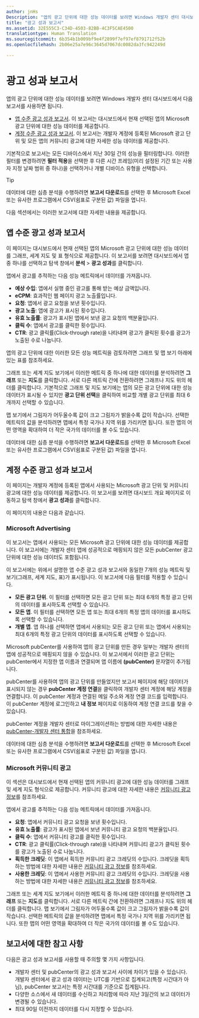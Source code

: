 ```yaml
---
author: jnHs
Description: "앱의 광고 단위에 대한 성능 데이터를 보려면 Windows 개발자 센터 대시보드에서 앱 수준 및 계정 수준 광고 성과 보고서를 사용합니다."
title: "광고 성과 보고서"
ms.assetid: 32E555C3-C34D-4503-82BB-4C3F5CAE4500
translationtype: Human Translation
ms.sourcegitcommit: 6b354b1b009bf9e4f2899f7ef97ef8791712f52b
ms.openlocfilehash: 2b06e25a7e96c3645d7067dc0082da3fc942249d

---
```


# 광고 성과 보고서


앱의 광고 단위에 대한 성능 데이터를 보려면 Windows 개발자 센터 대시보드에서 다음 보고서를 사용하면 됩니다.

-   [앱 수준 광고 성과 보고서](advertising-performance-report.md#app-level-advertising-performance-report). 이 보고서는 대시보드에서 현재 선택된 앱의 Microsoft 광고 단위에 대한 성능 데이터를 제공합니다.
-   [계정 수준 광고 성과 보고서](advertising-performance-report.md#account-level-advertising-performance-report). 이 보고서는 개발자 계정에 등록된 Microsoft 광고 단위 및 모든 앱의 커뮤니티 광고에 대한 자세한 성능 데이터를 제공합니다.

기본적으로 보고서는 모든 디바이스에서 지난 30일 간의 성능을 필터링합니다. 이러한 필터를 변경하려면 **필터 적용**을 선택한 후 다른 시간 프레임(미리 설정된 기간 또는 사용자 지정 날짜 범위 중 하나)을 선택하거나 개별 디바이스 유형을 선택합니다. 

> [!TIP]
> 데이터에 대한 심층 분석을 수행하려면 **보고서 다운로드**를 선택한 후 Microsoft Excel 또는 유사한 프로그램에서 CSV(쉼표로 구분된 값) 파일을 엽니다.

다음 섹션에서는 이러한 보고서에 대한 자세한 내용을 제공합니다.

## 앱 수준 광고 성과 보고서

이 페이지는 대시보드에서 현재 선택된 앱의 Microsoft 광고 단위에 대한 성능 데이터를 그래프, 세계 지도 및 표 형식으로 제공합니다. 이 보고서를 보려면 대시보드에서 앱 중 하나를 선택하고 탐색 창에서 **분석** &gt; **광고 성과**를 클릭합니다.

앱에서 광고를 추적하는 다음 성능 메트릭에서 데이터를 가져옵니다.

-   **예상 수입**: 앱에서 실행 중인 광고를 통해 받는 예상 금액입니다.
-   **eCPM**: 효과적인 웹 페이지 광고 노출률입니다.
-   **요청**: 앱에서 광고 요청을 보낸 횟수입니다.
-   **광고 노출**: 앱에 광고가 표시된 횟수입니다.
-   **유효 노출률**: 광고가 표시된 앱에서 보낸 광고 요청의 백분율입니다.
-   **클릭 수**: 앱에서 광고를 클릭한 횟수입니다.
-   **CTR**: 광고 클릭률(Click-through rate)을 나타내며 광고가 클릭된 횟수를 광고가 노출된 수로 나눕니다.

앱의 광고 단위에 대한 이러한 모든 성능 메트릭을 검토하려면 그래프 및 맵 보기 아래에 있는 표를 참조하세요.

그래프 또는 세계 지도 보기에서 이러한 메트릭 중 하나에 대한 데이터를 분석하려면 **그래프** 또는 **지도**를 클릭합니다. 서로 다른 메트릭 간에 전환하려면 그래프나 지도 위의 헤더를 클릭합니다. 기본적으로 그래프 및 지도 보기에는 앱의 모든 광고 단위에 대한 성능 데이터가 표시될 수 있지만 **광고 단위 선택**을 클릭하여 비교할 개별 광고 단위를 최대 6개까지 선택할 수 있습니다.

맵 보기에서 그림자가 어두울수록 값이 크고 그림자가 밝을수록 값이 작습니다. 선택한 메트릭의 값을 분석하려면 맵에서 특정 국가나 지역 위를 가리키면 됩니다. 또한 맵의 어떤 영역을 확대하여 더 작은 국가의 데이터를 볼 수도 있습니다.

데이터에 대한 심층 분석을 수행하려면 **보고서 다운로드**를 선택한 후 Microsoft Excel 또는 유사한 프로그램에서 CSV(쉼표로 구분된 값) 파일을 엽니다.

## 계정 수준 광고 성과 보고서

이 페이지는 개발자 계정에 등록된 앱에서 사용되는 Microsoft 광고 단위 및 커뮤니티 광고에 대한 성능 데이터를 제공합니다. 이 보고서를 보려면 대시보드 개요 페이지로 이동하고 탐색 창에서 **광고 성과**를 클릭합니다.

이 페이지의 내용은 다음과 같습니다.

### Microsoft Advertising

이 보고서는 앱에서 사용되는 모든 Microsoft 광고 단위에 대한 성능 데이터를 제공합니다. 이 보고서에는 개발자 센터 앱에 성공적으로 매핑되지 않은 모든 pubCenter 광고 단위에 대한 성능 데이터도 포함됩니다.

이 보고서에는 위에서 설명한 앱 수준 광고 성과 보고서와 동일한 7개의 성능 메트릭 및 보기(그래프, 세계 지도, 표)가 표시됩니다. 이 보고서에 다음 필터를 적용할 수 있습니다.

-   **모든 광고 단위**. 이 필터를 선택하면 모든 광고 단위 또는 최대 6개의 특정 광고 단위의 데이터를 표시하도록 선택할 수 있습니다.
-   **모든 앱**. 이 필터를 선택하면 모든 앱 또는 최대 6개의 특정 앱의 데이터를 표시하도록 선택할 수 있습니다.
-   **개별 앱**. 앱 하나를 선택하면 앱에서 사용되는 모든 광고 단위 또는 앱에서 사용되는 최대 6개의 특정 광고 단위의 데이터를 표시하도록 선택할 수 있습니다.

Microsoft pubCenter를 사용하여 앱의 광고 단위를 만든 경우 일부는 개발자 센터의 앱에 성공적으로 매핑되지 않을 수 있습니다. 이 보고서에서 이러한 광고 단위는 pubCenter에서 지정한 앱 이름과 연결되며 앱 이름에 **(pubCenter)** 문자열이 추가됩니다.

pubCenter를 사용하여 앱의 광고 단위를 만들었지만 보고서 페이지에 해당 데이터가 표시되지 않는 경우 **pubCenter 계정 연결**을 클릭하여 개발자 센터 계정에 해당 계정을 연결합니다. 이 pubCenter 계정과 연결된 메일 주소와 계정 연결 코드를 입력합니다. 이 pubCenter 계정에 로그인하고 **내 정보** 페이지로 이동하여 계정 연결 코드를 찾을 수 있습니다.

pubCenter 계정을 개발자 센터로 마이그레이션하는 방법에 대한 자세한 내용은 [pubCenter-개발자 센터 통합](pubcenter-dev-center-integration.md)을 참조하세요.

데이터에 대한 심층 분석을 수행하려면 **보고서 다운로드**를 선택한 후 Microsoft Excel 또는 유사한 프로그램에서 CSV(쉼표로 구분된 값) 파일을 엽니다.

### Microsoft 커뮤니티 광고

이 섹션은 대시보드에서 현재 선택된 앱의 커뮤니티 광고에 대한 성능 데이터를 그래프 및 세계 지도 형식으로 제공합니다. 커뮤니티 광고에 대한 자세한 내용은 [커뮤니티 광고 정보](about-community-ads.md)를 참조하세요.

앱에서 광고를 추적하는 다음 성능 메트릭에서 데이터를 가져옵니다.

-   **요청**: 앱에서 커뮤니티 광고 요청을 보낸 횟수입니다.
-   **유효 노출률**: 광고가 표시된 앱에서 보낸 커뮤니티 광고 요청의 백분율입니다.
-   **클릭 수**: 앱에서 커뮤니티 광고를 클릭한 횟수입니다.
-   **CTR**: 광고 클릭률(Click-through rate)을 나타내며 커뮤니티 광고가 클릭된 횟수를 광고가 노출된 수로 나눕니다.
-   **획득한 크레딧**: 이 앱에서 획득한 커뮤니티 광고 크레딧의 수입니다. 크레딧을 획득하는 방법에 대한 자세한 내용은 [커뮤니티 광고 정보](about-community-ads.md)를 참조하세요.
-   **사용한 크레딧**: 이 앱에서 사용한 커뮤니티 광고 크레딧의 수입니다. 크레딧을 사용하는 방법에 대한 자세한 내용은 [커뮤니티 광고 정보](about-community-ads.md)를 참조하세요.

그래프 또는 세계 지도 보기에서 이러한 메트릭 중 하나에 대한 데이터를 분석하려면 **그래프** 또는 **지도**를 클릭합니다. 서로 다른 메트릭 간에 전환하려면 그래프나 지도 위의 헤더를 클릭합니다. 맵 보기에서 그림자가 어두울수록 값이 크고 그림자가 밝을수록 값이 작습니다. 선택한 메트릭의 값을 분석하려면 맵에서 특정 국가나 지역 위를 가리키면 됩니다. 또한 맵의 어떤 영역을 확대하여 더 작은 국가의 데이터를 볼 수도 있습니다.

## 보고서에 대한 참고 사항

다음은 광고 성과 보고서를 사용할 때 주의할 몇 가지 사항입니다.

- 개발자 센터 및 pubCenter의 광고 성과 보고서 사이에 차이가 있을 수 있습니다. 개발자 센터에서 광고 성과 데이터는 UTC를 기반으로 집계되고(특정 시간대가 아님), pubCenter 보고서는 특정 시간대를 기준으로 집계됩니다.
- 다양한 소스에서 새 데이터를 수신하고 처리함에 따라 지난 3일간의 보고 데이터가 변경될 수 있습니다.
- 최대 90일 이전까지 데이터를 다시 지정할 수 있습니다.

 

 



<!--HONumber=Jul16_HO2-->


